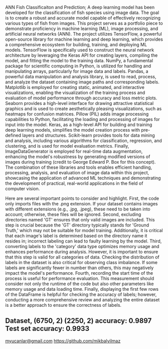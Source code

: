 ANN Fish Classificaiton and Prediction;
A deep learning model has been developed for the classification of fish species using image data. The goal is to create a robust and accurate model capable of effectively recognizing various types of fish from images. This project serves as a portfolio piece to demonstrate proficiency in machine learning (ML), image processing, and artificial neural networks (ANN). The project utilizes TensorFlow, a powerful open-source library for machine learning and deep learning, which provides a comprehensive ecosystem for building, training, and deploying ML models. TensorFlow is specifically used to construct the neural network architecture by leveraging the Keras API for creating layers, compiling the model, and fitting the model to the training data. NumPy, a fundamental package for scientific computing in Python, is utilized for handling and manipulating arrays, particularly for image data and labels. Pandas, a powerful data manipulation and analysis library, is used to read, process, and analyze the dataset containing image paths and corresponding labels. Matplotlib is employed for creating static, animated, and interactive visualizations, enabling the visualization of the training process and evaluation of model performance through accuracy and loss metric plots. Seaborn provides a high-level interface for drawing attractive statistical graphics and is used to create aesthetically pleasing visualizations, such as heatmaps for confusion matrices. Pillow (PIL) adds image processing capabilities to Python, facilitating the loading and processing of images for input into the model. Keras, as a high-level API for building and training deep learning models, simplifies the model creation process with pre-defined layers and structures. Scikit-learn provides tools for data mining and analysis, including various algorithms for classification, regression, and clustering, and is used for model evaluation metrics. Finally, ImageDataGenerator is employed for real-time data augmentation, enhancing the model's robustness by generating modified versions of images during training (credit to George Edward P. Box for this concept). The combination of these libraries and tools enables efficient handling, processing, analysis, and evaluation of image data within this project, showcasing the application of advanced ML techniques and demonstrating the development of practical, real-world applications in the field of computer vision.

Here are several important points to consider and highlight. First, the code only imports files with the .png extension. If your dataset contains images with different extensions (e.g., .jpg, .jpeg), these need to be taken into account; otherwise, these files will be ignored. Second, excluding directories named 'GT' ensures that only valid images are included. This step is crucial because the 'GT' directory typically stands for 'Ground Truth,' which may not be suitable for model training. Additionally, it is critical that each image's label is determined based on the directory name it resides in; incorrect labeling can lead to faulty learning by the model. Third, converting labels to the 'category' data type optimizes memory usage and enhances performance during analysis. However, it is important to ensure that this step is valid for all categories of data. Checking the distribution of labels in the dataset is also critical for observing class imbalance. If some labels are significantly fewer in number than others, this may negatively impact the model's performance. Fourth, recording the start time of the process is useful for performance evaluation. This measurement should consider not only the runtime of the code but also other parameters like memory usage and data loading time. Finally, displaying the first few rows of the DataFrame is helpful for checking the accuracy of labels; however, conducting a more comprehensive review and analyzing the entire dataset is a better approach to ensure the correctness of labels. 

Dataset, 
(6750, 2)
(2250, 2)
accuracy: 0.9897
Test set accuracy: 0.9933
------------------------------------------------------------------------------------------------------------------------------------------------------------------
myucanlar@gmail.com
https://github.com/mikbalyilmaz
